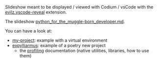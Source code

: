 
Slideshow meant to be displayed / viewed with Codium / vsCode with the [evilz.vscode-reveal](https://marketplace.visualstudio.com/items?itemName=evilz.vscode-reveal) extension.

The slideshow [python_for_the_muggle-born_developer.md](python_for_the_muggle-born_developer.md).

You can have a look at:
* [my-project](my-project): example with a virtual environment
* [expylliarmus](expylliarmus): example of a poetry new project
  * the [profiling](expylliarmus/PROFILING.md) documentation (native utilities, libraries, how to use them)
